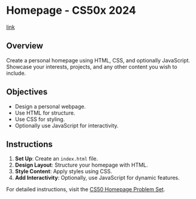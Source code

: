 # Homepage - CS50x 2024
[link](https://cs50.harvard.edu/x/2024/psets/8/homepage/)

## Overview
Create a personal homepage using HTML, CSS, and optionally JavaScript. Showcase your interests, projects, and any other content you wish to include.

## Objectives
- Design a personal webpage.
- Use HTML for structure.
- Use CSS for styling.
- Optionally use JavaScript for interactivity.

## Instructions
1. **Set Up**: Create an `index.html` file.
2. **Design Layout**: Structure your homepage with HTML.
3. **Style Content**: Apply styles using CSS.
4. **Add Interactivity**: Optionally, use JavaScript for dynamic features.

For detailed instructions, visit the [CS50 Homepage Problem Set](https://cs50.harvard.edu/x/2024/psets/8/homepage/).